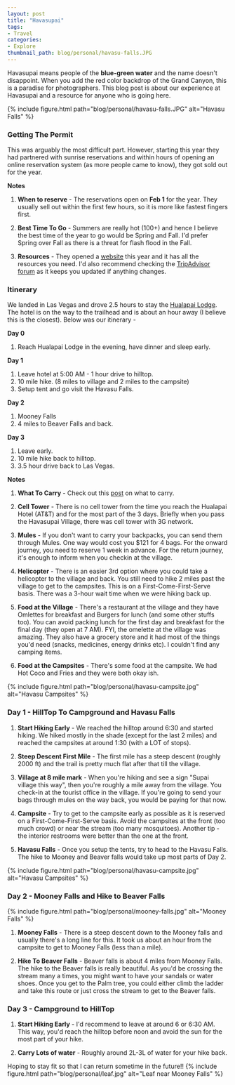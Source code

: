 ```yaml
---
layout: post
title: "Havasupai"
tags:
- Travel
categories:
- Explore
thumbnail_path: blog/personal/havasu-falls.JPG
---
```


Havasupai means people of the **blue-green water** and the name doesn't disappoint. When you add the red color backdrop of the Grand Canyon, this is a paradise for photographers. This blog post is about our experience at Havasupai and a resource for anyone who is going here.

{% include figure.html path="blog/personal/havasu-falls.JPG" alt="Havasu Falls" %}

### Getting The Permit

This was arguably the most difficult part. However, starting this year they had partnered with sunrise reservations and within hours of opening an online reservation system (as more people came to know), they got sold out for the year. 

**Notes**

1. **When to reserve** - The reservations open on **Feb 1** for the year. They usually sell out within the first few hours, so it is more like fastest fingers first.

2. **Best Time To Go** - Summers are really hot (100+) and hence I believe the best time of the year to go would be Spring and Fall. I'd prefer Spring over Fall as there is a threat for flash flood in the Fall.

3. **Resources** - They opened a [website](http://theofficialhavasupaitribe.com) this year and it has all the resources you need. I'd also recommend checking the [TripAdvisor forum](https://www.tripadvisor.com/ShowForum-g31371-i12769-Supai_Arizona.html) as it keeps you updated if anything changes.

### Itinerary

We landed in Las Vegas and drove 2.5 hours to stay the [Hualapai Lodge](http://www.grandcanyonwest.com/hualapai-lodge-and-route-66.htm). The hotel is on the way to the trailhead and is about an hour away (I believe this is the closest). Below was our itinerary - 

**Day 0**

1. Reach Hualapai Lodge in the evening, have dinner and sleep early.

**Day 1**
1. Leave hotel at 5:00 AM - 1 hour drive to hilltop.
2. 10 mile hike. (8 miles to village and 2 miles to the campsite)
3. Setup tent and go visit the Havasu Falls.

**Day 2**
1. Mooney Falls
2. 4 miles to Beaver Falls and back.

**Day 3**
1. Leave early.
2. 10 mile hike back to hilltop.
3. 3.5 hour drive back to Las Vegas.

**Notes**

1. **What To Carry** - Check out this [post](http://kaushik88.github.io/blog/2017/03/24/backpacking-checklist/) on what to carry.

2. **Cell Tower** - There is no cell tower from the time you reach the Hualapai Hotel (AT&T) and for the most part of the 3 days. Briefly when you pass the Havasupai Village, there was cell tower with 3G network.

3. **Mules** - If you don't want to carry your backpacks, you can send them through Mules. One way would cost you $121 for 4 bags. For the onward journey, you need to reserve 1 week in advance. For the return journey, it's enough to inform when you checkin at the village.

4. **Helicopter** - There is an easier 3rd option where you could take a helicopter to the village and back. You still need to hike 2 miles past the village to get to the campsites. This is on a First-Come-First-Serve basis. There was a 3-hour wait time when we were hiking back up.

5. **Food at the Village** - There's a restaurant at the village and they have Omlettes for breakfast and Burgers for lunch (and some other stuffs too). You can avoid packing lunch for the first day and breakfast for the final day (they open at 7 AM). FYI, the omelette at the village was amazing. They also have a grocery store and it had most of the things you'd need (snacks, medicines, energy drinks etc). I couldn't find any camping items.

6. **Food at the Campsites** - There's some food at the campsite. We had Hot Coco and Fries and they were both okay ish.

{% include figure.html path="blog/personal/havasu-campsite.jpg" alt="Havasu Campsites" %}

### Day 1 - HillTop To Campground and Havasu Falls

1. **Start Hiking Early** - We reached the hilltop around 6:30 and started hiking. We hiked mostly in the shade (except for the last 2 miles) and reached the campsites at around 1:30 (with a LOT of stops).

2. **Steep Descent First Mile** - The first mile has a steep descent (roughly 2000 ft) and the trail is pretty much flat after that till the village.

3. **Village at 8 mile mark** - When you're hiking and see a sign "Supai village this way", then you're roughly a mile away from the village. You check-in at the tourist office in the village. If you're going to send your bags through mules on the way back, you would be paying for that now.

4. **Campsite** - Try to get to the campsite early as possible as it is reserved on a First-Come-First-Serve basis. Avoid the campsites at the front (too much crowd) or near the stream (too many mosquitoes). Another tip - the interior restrooms were better than the one at the front.

5. **Havasu Falls** - Once you setup the tents, try to head to the Havasu Falls. The hike to Mooney and Beaver falls would take up most parts of Day 2.

{% include figure.html path="blog/personal/havasu-campsite.jpg" alt="Havasu Campsites" %}

### Day 2 - Mooney Falls and Hike to Beaver Falls

{% include figure.html path="blog/personal/mooney-falls.jpg" alt="Mooney Falls" %}

1. **Mooney Falls** - There is a steep descent down to the Mooney falls and usually there's a long line for this. It took us about an hour from the campsite to get to Mooney Falls (less than a mile).

2. **Hike To Beaver Falls** - Beaver falls is about 4 miles from Mooney Falls. The hike to the Beaver falls is really beautiful. As you'd be crossing the stream many a times, you might want to have your sandals or water shoes. Once you get to the Palm tree, you could either climb the ladder and take this route or just cross the stream to get to the Beaver falls.

### Day 3 - Campground to HillTop

1. **Start Hiking Early** - I'd recommend to leave at around 6 or 6:30 AM. This way, you'd reach the hilltop before noon and avoid the sun for the most part of your hike.

2. **Carry Lots of water** - Roughly around 2L-3L of water for your hike back.

Hoping to stay fit so that I can return sometime in the future!!
{% include figure.html path="blog/personal/leaf.jpg" alt="Leaf near Mooney Falls" %}